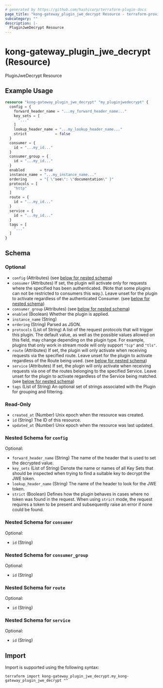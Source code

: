 ```yaml
---
# generated by https://github.com/hashicorp/terraform-plugin-docs
page_title: "kong-gateway_plugin_jwe_decrypt Resource - terraform-provider-kong-gateway"
subcategory: ""
description: |-
  PluginJweDecrypt Resource
---
```


# kong-gateway_plugin_jwe_decrypt (Resource)

PluginJweDecrypt Resource

## Example Usage

```terraform
resource "kong-gateway_plugin_jwe_decrypt" "my_pluginjwedecrypt" {
  config = {
    forward_header_name = "...my_forward_header_name..."
    key_sets = [
      "..."
    ]
    lookup_header_name = "...my_lookup_header_name..."
    strict             = false
  }
  consumer = {
    id = "...my_id..."
  }
  consumer_group = {
    id = "...my_id..."
  }
  enabled       = true
  instance_name = "...my_instance_name..."
  ordering      = "{ \"see\": \"documentation\" }"
  protocols = [
    "http"
  ]
  route = {
    id = "...my_id..."
  }
  service = {
    id = "...my_id..."
  }
  tags = [
    "..."
  ]
}
```

<!-- schema generated by tfplugindocs -->
## Schema

### Optional

- `config` (Attributes) (see [below for nested schema](#nestedatt--config))
- `consumer` (Attributes) If set, the plugin will activate only for requests where the specified has been authenticated. (Note that some plugins can not be restricted to consumers this way.). Leave unset for the plugin to activate regardless of the authenticated Consumer. (see [below for nested schema](#nestedatt--consumer))
- `consumer_group` (Attributes) (see [below for nested schema](#nestedatt--consumer_group))
- `enabled` (Boolean) Whether the plugin is applied.
- `instance_name` (String)
- `ordering` (String) Parsed as JSON.
- `protocols` (List of String) A list of the request protocols that will trigger this plugin. The default value, as well as the possible values allowed on this field, may change depending on the plugin type. For example, plugins that only work in stream mode will only support `"tcp"` and `"tls"`.
- `route` (Attributes) If set, the plugin will only activate when receiving requests via the specified route. Leave unset for the plugin to activate regardless of the Route being used. (see [below for nested schema](#nestedatt--route))
- `service` (Attributes) If set, the plugin will only activate when receiving requests via one of the routes belonging to the specified Service. Leave unset for the plugin to activate regardless of the Service being matched. (see [below for nested schema](#nestedatt--service))
- `tags` (List of String) An optional set of strings associated with the Plugin for grouping and filtering.

### Read-Only

- `created_at` (Number) Unix epoch when the resource was created.
- `id` (String) The ID of this resource.
- `updated_at` (Number) Unix epoch when the resource was last updated.

<a id="nestedatt--config"></a>
### Nested Schema for `config`

Optional:

- `forward_header_name` (String) The name of the header that is used to set the decrypted value.
- `key_sets` (List of String) Denote the name or names of all Key Sets that should be inspected when trying to find a suitable key to decrypt the JWE token.
- `lookup_header_name` (String) The name of the header to look for the JWE token.
- `strict` (Boolean) Defines how the plugin behaves in cases where no token was found in the request. When using `strict` mode, the request requires a token to be present and subsequently raise an error if none could be found.


<a id="nestedatt--consumer"></a>
### Nested Schema for `consumer`

Optional:

- `id` (String)


<a id="nestedatt--consumer_group"></a>
### Nested Schema for `consumer_group`

Optional:

- `id` (String)


<a id="nestedatt--route"></a>
### Nested Schema for `route`

Optional:

- `id` (String)


<a id="nestedatt--service"></a>
### Nested Schema for `service`

Optional:

- `id` (String)

## Import

Import is supported using the following syntax:

```shell
terraform import kong-gateway_plugin_jwe_decrypt.my_kong-gateway_plugin_jwe_decrypt ""
```
